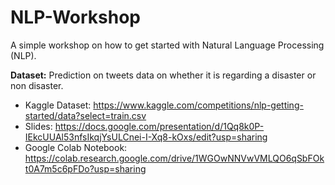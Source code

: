 # NLP-Workshop
A simple workshop on how to get started with Natural Language Processing (NLP). 

**Dataset:** Prediction on tweets data on whether it is regarding a disaster or non disaster. 

- Kaggle Dataset: https://www.kaggle.com/competitions/nlp-getting-started/data?select=train.csv
- Slides: https://docs.google.com/presentation/d/1Qq8k0P-IEkcUUAl53nfsIkqjYsULCnei-I-Xq8-kOxs/edit?usp=sharing
- Google Colab Notebook: https://colab.research.google.com/drive/1WGOwNNVwVMLQO6qSbFOkt0A7m5c6pFDo?usp=sharing

